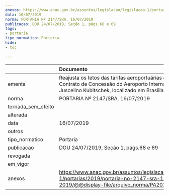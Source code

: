 ```yaml
---
anexos: https://www.anac.gov.br/assuntos/legislacao/legislacao-1/portarias/2019/portaria-no-2147-sra-16-07-2019/@@display-file/arquivo_norma/PA2019-2147.pdf
data: 16/07/2019
norma: PORTARIA Nº 2147/SRA, 16/07/2019
publicacao: DOU 24/07/2019, Seção 1, págs.68 e 69
tags:
- portaria
tipo_normatico: Portaria
hide: 
- toc 
 
---
```


|                    | Documento                                                                                                                                                      |
|:-------------------|:---------------------------------------------------------------------------------------------------------------------------------------------------------------|
| ementa             | Reajusta os tetos das tarifas aeroportuárias aplicáveis ao Contrato de Concessão do Aeroporto Internacional Juscelino Kubitschek, localizado em Brasília (DF). |
| norma              | PORTARIA Nº 2147/SRA, 16/07/2019                                                                                                                               |
| tornada_sem_efeito |                                                                                                                                                                |
| alterada           |                                                                                                                                                                |
| data               | 16/07/2019                                                                                                                                                     |
| outros             |                                                                                                                                                                |
| tipo_normatico     | Portaria                                                                                                                                                       |
| publicacao         | DOU 24/07/2019, Seção 1, págs.68 e 69                                                                                                                          |
| revogada           |                                                                                                                                                                |
| em_vigor           |                                                                                                                                                                |
| anexos             | https://www.anac.gov.br/assuntos/legislacao/legislacao-1/portarias/2019/portaria-no-2147-sra-16-07-2019/@@display-file/arquivo_norma/PA2019-2147.pdf           |